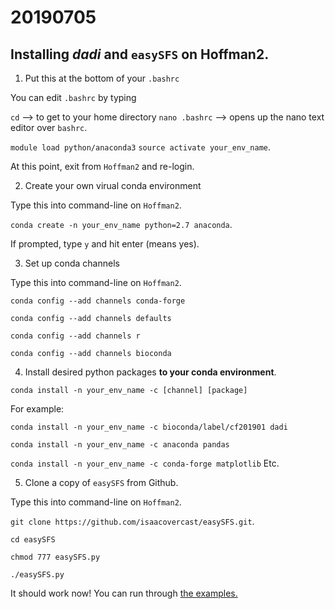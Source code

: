 # 20190705

## Installing *dadi* and `easySFS` on Hoffman2.

1. Put this at the bottom of your `.bashrc`

You can edit `.bashrc` by typing

`cd` --> to get to your home directory
`nano .bashrc` --> opens up the nano text editor over `bashrc`.

`module load python/anaconda3`
`source activate your_env_name`.

At this point, exit from `Hoffman2` and re-login.

2. Create your own virual conda environment

Type this into command-line on `Hoffman2`.

`conda create -n your_env_name python=2.7 anaconda`.

If prompted, type `y` and hit enter (means yes).

3. Set up conda channels

Type this into command-line on `Hoffman2`.

`conda config --add channels conda-forge`

`conda config --add channels defaults`

`conda config --add channels r`

`conda config --add channels bioconda`

4. Install desired python packages **to your conda environment**.

`conda install -n your_env_name -c [channel] [package]`

For example:

`conda install -n your_env_name -c bioconda/label/cf201901 dadi`

`conda install -n your_env_name -c anaconda pandas`

`conda install -n your_env_name -c conda-forge matplotlib` Etc.

5. Clone a copy of `easySFS` from Github.

Type this into command-line on `Hoffman2`.

`git clone https://github.com/isaacovercast/easySFS.git`.

`cd easySFS`

`chmod 777 easySFS.py`

`./easySFS.py`

It should work now! You can run through [the examples.](https://github.com/isaacovercast/easySFS)
